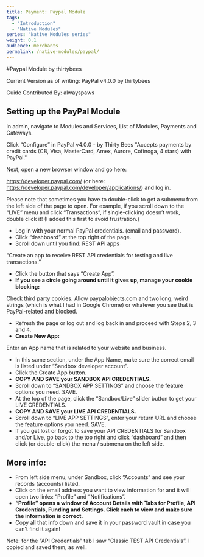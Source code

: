 ```yaml
---
title: Payment: Paypal Module
tags:
  - "Introduction"
  - "Native Modules"
series: "Native Modules series"
weight: 0.1
audience: merchants
permalink: /native-modules/paypal/
---
```


#Paypal Module by thirtybees

Current Version as of writing: PayPal v4.0.0 by thirtybees

Guide Contributed By: alwayspaws

## Setting up the PayPal Module

In admin, navigate to Modules and Services, List of Modules, Payments and Gateways.

Click “Configure” in PayPal v4.0.0 - by Thirty Bees
"Accepts payments by credit cards (CB, Visa, MasterCard, Amex, Aurore, Cofinoga, 4 stars) with PayPal."

Next, open a new browser window and go here:

https://developer.paypal.com/ (or here: https://developer.paypal.com/developer/applications/) and log in.

Please note that sometimes you have to double-click to get a submenu from the left side of the page to open. For example, if you scroll down to the “LIVE” menu and click “Transactions”, if single-clicking doesn’t work, double click it! (I added this first to avoid frustration.)

- Log in with your normal PayPal credentials. (email and password).
- Click “dashboard” at the top right of the page.
- Scroll down until you find: REST API apps

“Create an app to receive REST API credentials for testing and live transactions.”

- Click the button that says “Create App”.
- **If you see a circle going around until it gives up, manage your cookie blocking:**

Check third party cookies. Allow paypalobjects.com and two long, weird strings (which is what I had in Google Chrome) or whatever you see that is PayPal-related and blocked.

- Refresh the page or log out and log back in and proceed with Steps 2, 3 and 4.
- **Create New App:**

Enter an App name that is related to your website and business.

- In this same section, under the App Name, make sure the correct email is listed under “Sandbox developer account”.
- Click the Create App button.
- **COPY AND SAVE your SANDBOX API CREDENTIALS.**
- Scroll down to “SANDBOX APP SETTINGS” and choose the feature options you need. SAVE.
- At the top of the page, click the “Sandbox/Live” slider button to get your LIVE CREDENTIALS.
- **COPY AND SAVE your LIVE API CREDENTIALS.**
- Scroll down to “LIVE APP SETTINGS”, enter your return URL and choose the feature options you need. SAVE.
- If you get lost or forgot to save your API CREDENTIALS for Sandbox and/or Live, go back to the top right and click “dashboard” and then click (or double-click) the menu / submenu on the left side.

## More info:

- From left side menu, under Sandbox, click “Accounts” and see your records (accounts) listed.
- Click on the email address you want to view information for and it will open two links: “Profile” and “Notifications”.
- **“Profile” opens a window of Account Details with Tabs for Profile, API Credentials, Funding and Settings. Click each to view and make sure the information is correct.**
- Copy all that info down and save it in your password vault in case you can’t find it again!

Note: for the “API Credentials” tab I saw “Classic TEST API Credentials”. I copied and saved them, as well.
